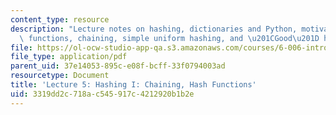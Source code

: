```yaml
---
content_type: resource
description: "Lecture notes on hashing, dictionaries and Python, motivation, hash\
  \ functions, chaining, simple uniform hashing, and \u201CGood\u201D hash functions."
file: https://ol-ocw-studio-app-qa.s3.amazonaws.com/courses/6-006-introduction-to-algorithms-spring-2008/3319dd2c718ac545917c4212920b1b2e_lec5.pdf
file_type: application/pdf
parent_uid: 37e14053-895c-e08f-bcff-33f0794003ad
resourcetype: Document
title: 'Lecture 5: Hashing I: Chaining, Hash Functions'
uid: 3319dd2c-718a-c545-917c-4212920b1b2e
---
```

